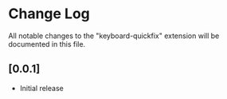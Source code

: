 # Change Log

All notable changes to the "keyboard-quickfix" extension will be documented in this file.

## [0.0.1]

- Initial release